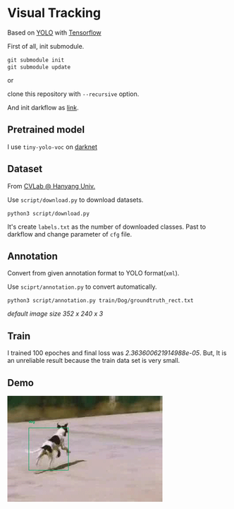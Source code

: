 # Visual Tracking

Based on [YOLO](https://pjreddie.com/darknet/yolo/) with [Tensorflow](https://www.tensorflow.org/)

First of all, init submodule.

```
git submodule init
git submodule update
```

or

clone this repository with `--recursive` option.

And init darkflow as [link](https://github.com/thtrieu/darkflow).

## Pretrained model

I use `tiny-yolo-voc` on [darknet](https://pjreddie.com/darknet/yolo/)

## Dataset

From [CVLab @ Hanyang Univ.](http://cvlab.hanyang.ac.kr/tracker_benchmark/datasets.html) 

Use `script/download.py` to download datasets.

```
python3 script/download.py
```

It's create `labels.txt` as the number of downloaded classes.
Past to darkflow and change parameter of `cfg` file.

## Annotation

Convert from given annotation format to YOLO format(`xml`).

Use `sciprt/annotation.py` to convert automatically.

```
python3 script/annotation.py train/Dog/groundtruth_rect.txt
```

*default image size 352 x 240 x 3*

## Train

I trained 100 epoches and final loss was *2.363600621914988e-05*.
But, It is an unreliable result because the train data set is very small.

## Demo

![DEMO](https://raw.githubusercontent.com/HYU-KaggleStudy/Visual-Tracking/master/result/result.gif)
